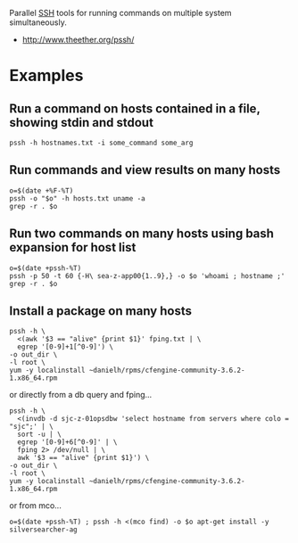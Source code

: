 Parallel [SSH](SSH "wikilink") tools for running commands on multiple system simultaneously.

- <http://www.theether.org/pssh/>

# Examples

## Run a command on hosts contained in a file, showing stdin and stdout

```
pssh -h hostnames.txt -i some_command some_arg
```

## Run commands and view results on many hosts

```
o=$(date +%F-%T)
pssh -o "$o" -h hosts.txt uname -a
grep -r . $o
```

## Run two commands on many hosts using bash expansion for host list

```
o=$(date +pssh-%T)
pssh -p 50 -t 60 {-H\ sea-z-app00{1..9},} -o $o 'whoami ; hostname ;'
grep -r . $o
```

## Install a package on many hosts

```
pssh -h \
  <(awk '$3 == "alive" {print $1}' fping.txt | \
  egrep '[0-9]+1[^0-9]') \
-o out_dir \
-l root \
yum -y localinstall ~danielh/rpms/cfengine-community-3.6.2-1.x86_64.rpm
```

or directly from a db query and fping...

```
pssh -h \
  <(invdb -d sjc-z-01opsdbw 'select hostname from servers where colo = "sjc";' | \
  sort -u | \
  egrep '[0-9]+6[^0-9]' | \
  fping 2> /dev/null | \
  awk '$3 == "alive" {print $1}') \
-o out_dir \
-l root \
yum -y localinstall ~danielh/rpms/cfengine-community-3.6.2-1.x86_64.rpm
```

or from mco...

```
o=$(date +pssh-%T) ; pssh -h <(mco find) -o $o apt-get install -y silversearcher-ag
```
